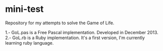 mini-test
=========

Repository for my attempts to solve the Game of Life.

1.- GoL.pas is a Free Pascal implementation. Developed in December 2013.
2.- GoL.rb is a Ruby implementation. It's a first version, I'm currently learning ruby language.
